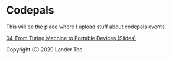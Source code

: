 # Codepals
This will be the place where I upload stuff about codepals events.</br>

[04-From Turing Machine to Portable Devices (Slides)](https://landertee.github.io/Codepals/Turing)</br>

Copyright (C) 2020 Lander Tee.
